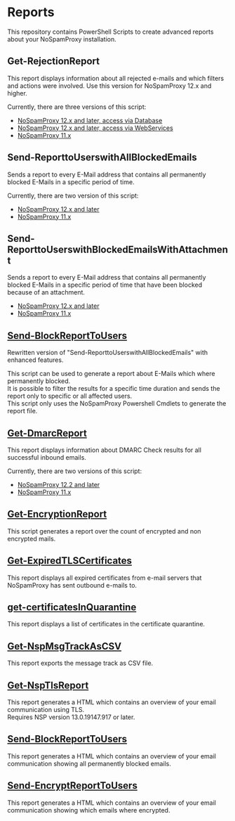 # Reports

This repository contains PowerShell Scripts to create advanced reports about your NoSpamProxy installation.

## Get-RejectionReport

This report displays information about all rejected e-mails and which filters and actions were involved. Use this version for NoSpamProxy 12.x and higher.

Currently, there are three versions of this script:

* [NoSpamProxy 12.x and later, access via Database](Get-RejectionReport%20(Database))
* [NoSpamProxy 12.x and later, access via WebServices](Get-RejectionReport%20(WebServices))
* [NoSpamProxy 11.x](11.x/Get-RejectionReport)

## Send-ReporttoUserswithAllBlockedEmails

Sends a report to every E-Mail address that contains all permanently blocked E-Mails in a specific period of time.

Currently, there are two version of this script:

* [NoSpamProxy 12.x and later](Send-ReporttoUserswithBlockedEmails)
* [NoSpamProxy 11.x](11.x/Send-ReporttoUsersWithBlockedEmails)

## Send-ReporttoUserswithBlockedEmailsWithAttachment

Sends a report to every E-Mail address that contains all permanently blocked E-Mails in a specific period of time that have been blocked because of an attachment.

* [NoSpamProxy 12.x and later](Send-ReporttoUserswithBlockedEmailsWithAttachment)
* [NoSpamProxy 11.x](11.x/Send-ReporttoUserswithBlockedEmailsWithAttachment)

## [Send-BlockReportToUsers](Send-BlockReportToUsers/Readme.md)

Rewritten version of "Send-ReporttoUserswithAllBlockedEmails" with enhanced features.

This script can be used to generate a report about E-Mails which where permanently blocked.  
It is possible to filter the results for a specific time duration and sends the report only to specific or all affected users.  
This script only uses the NoSpamProxy Powershell Cmdlets to generate the report file.



## [Get-DmarcReport](https://github.com/noSpamProxy/Reports/tree/master/Get-DMARCReport)

This report displays information about DMARC Check results for all successful inbound emails.

Currently, there are two versions of this script:

* [NoSpamProxy 12.2 and later](Get-DMARCReport)
* [NoSpamProxy 11.x](11.x/Get-DMARCReport)

## [Get-EncryptionReport](https://github.com/noSpamProxy/Reports/tree/master/Get-EncrxyptionReport)

This script generates a report over the count of encrypted and non encrypted mails.

## [Get-ExpiredTLSCertificates](https://github.com/noSpamProxy/Reports/tree/master/get-expiredTLSCertificates)

This report displays all expired certificates from e-mail servers that NoSpamProxy has sent outbound e-mails to.

## [get-certificatesInQuarantine](https://github.com/noSpamProxy/Reports/tree/master/get-certificatesInQuarantine)

This report displays a list of certificates in the certificate quarantine.

## [Get-NspMsgTrackAsCSV](https://github.com/noSpamProxy/Reports/tree/master/Get-NspMsgTrackAsCSV)

This report exports the message track as CSV file.


## [Get-NspTlsReport](https://github.com/noSpamProxy/Reports/tree/master/Get-NspTlsReport)

This report generates a HTML which contains an overview of your email communication using TLS.  
Requires NSP version 13.0.19147.917 or later.

## [Send-BlockReportToUsers](https://github.com/noSpamProxy/Reports/tree/master/Send-BlockReportToUsers)

This report generates a HTML which contains an overview of your email communication showing all permanently blocked emails.

## [Send-EncryptReportToUsers](https://github.com/noSpamProxy/Reports/tree/master/Send-EncryptReportToUsers)

This report generates a HTML which contains an overview of your email communication showing which emails where encrypted.  

